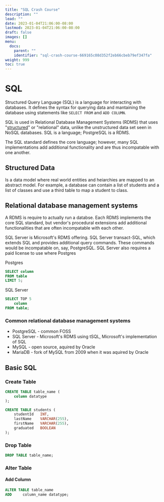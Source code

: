 ```yaml
---
title: "SQL Crash Course"
description: ""
lead: ""
date: 2023-01-04T21:06:00-08:00
lastmod: 2023-01-04T21:06:00-08:00
draft: false
images: []
menu:
  docs:
    parent: ""
    identifier: "sql-crash-course-669165c08d352f2eb66cbeb79ef347fa"
weight: 999
toc: true
---
```


# SQL

Structured Query Language (SQL) is a language for interacting with databases. It defines the syntax for querying data and mantaining the database using statements like `SELECT FROM` and `ADD COLUMN`.

SQL is used in Relational Database Management Systems (RDMS) that uses "[structured](#structured-data)" or "relational" data, unlike the unstructured data set seen in NoSQL databases. SQL is a language; PostgreSQL is a RDMS.

The SQL standard defines the core language; however, many SQL implementations add additional functionality and are thus incompatable with one another.

## Structured Data

Is a data model where real world entities and heiarchies are mapped to an abstract model. For example, a database can contain a list of students and a list of classes and use a third table to map a student to class.

## Relational database management systems

A RDMS is require to actually run a databse. Each RDMS implements the core SQL standard, but vendor's procedural extensions add additional functionalities that are often incompatable with each other.

SQL Server is Microsoft's RDMS offering. SQL Server transact-SQL, which extends SQL and provides additional query commands. These commands would be incompatable on, say, PostgreSQL. SQL Server also requires a paid license to use where Postgres

Postgres

```sql
SELECT column
FROM table
LIMIT 5;
```

SQL Server

```sql
SELECT TOP 5
    column
FROM table;
```

### Common relational database management systems

- PostgreSQL - common FOSS
- SQL Server - Microsoft's RDMS using tSQL, Microsoft's implementation of SQL
- MySQL - open source, aquired by Oracle
- MariaDB - fork of MySQL from 2009 when it was aquired by Oracle

## Basic SQL

### Create Table

```sql
CREATE TABLE table_name (
    column datatype
);
```

```sql
CREATE TABLE students (
    studentId   INT,
    lastName    VARCHAR(255),
    firstName   VARCHAR(255),
    graduated   BOOLEAN
);
```

### Drop Table

```sql
DROP TABLE table_name;
```

### Alter Table

#### Add Column

```sql
ALTER TABLE table_name
ADD     column_name datatype;
```
